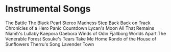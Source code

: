 # Instrumental Songs
The Battle
The Black Pearl
Stereo Madness
Step Back
Back on Track
Chronicles of a Hero
Panic Countdown
Lycan's Moon
All That Remains
Niamh's Lullaby
Kaepora Gaebora
Winds of Odin
Fjallborg
Worlds Apart
The Venerable Forest
Sosuke's Tears
Take Me Home
Rondo of the House of Sunflowers
Therru's Song
Lavender Town